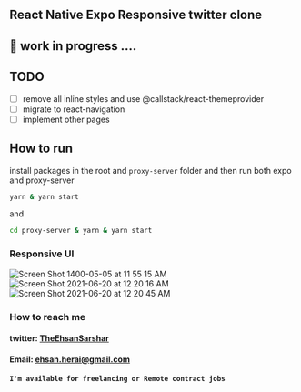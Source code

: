 

## React Native Expo Responsive twitter clone
## 🦺 work in progress ....

## TODO
- [ ] remove all inline styles and use @callstack/react-themeprovider
- [ ] migrate to react-navigation
- [ ] implement other pages

## How to run

install packages in the root and `proxy-server` folder
and then run both expo and proxy-server
```bash
yarn & yarn start
```
and 
```bash
cd proxy-server & yarn & yarn start
```


### Responsive UI

![Screen Shot 1400-05-05 at 11 55 15 AM](https://user-images.githubusercontent.com/46188784/127113413-8eebd5a0-7301-4ece-b2aa-fdc8aa5ac6ea.png)
![Screen Shot 2021-06-20 at 12 20 16 AM](https://user-images.githubusercontent.com/46188784/122653960-8f396880-d15d-11eb-8fb0-738726bf198f.png)
![Screen Shot 2021-06-20 at 12 20 45 AM](https://user-images.githubusercontent.com/46188784/122653965-9a8c9400-d15d-11eb-82a0-10a890148f90.png)


### How to reach me

  #### twitter: [TheEhsanSarshar](https://twitter.com/TheEhsanSarshar)
  #### Email: ehsan.herai@gmail.com 
  #### `I'm available for freelancing or Remote contract jobs`
